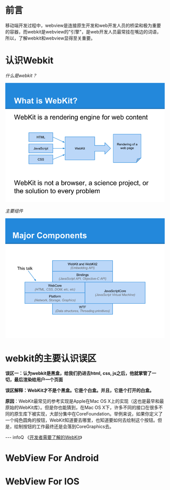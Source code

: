 前言
===============

移动端开发过程中，webview是连接原生开发和web开发人员的桥梁和极为重要的容器，而webkit是webview的"引擎"，是web开发人员最常挂在嘴边的词语，所以，了解webkit和webview显得至关重要。


认识Webkit
===============

*什么是webkit？*

![](whatis-webkit.png)

*主要组件*

![](webkit-major-component.png)


webkit的主要认识误区
===========

**误区一：认为webkit是黑盒，给我们扔进去html, css, js之后，他就掌管了一切，最后渲染给用户一个页面**

**误区解释：WebKit才不是个黑盒。它是个白盒。并且，它是个打开的白盒。**

**原因**：WebKit最常见的参考实现是Apple在Mac OS X上的实现（这也是最早和最原始的WebKit库）。但是你也能猜到，在Mac OS X下，许多不同的接口在很多不同的原生库下被实现，大部分集中在CoreFoundation。举例来说，如果你定义了一个纯色圆角的按钮，WebKit知道要去哪里，也知道要如何去绘制这个按钮。但是，绘制按钮的工作最终还是会落到CoreGraphics去。

--- infoQ 《[开发者需要了解的WebKit](http://www.infoq.com/cn/articles/webkit-for-developers)》

WebView For Android
======




WebView For IOS
======
